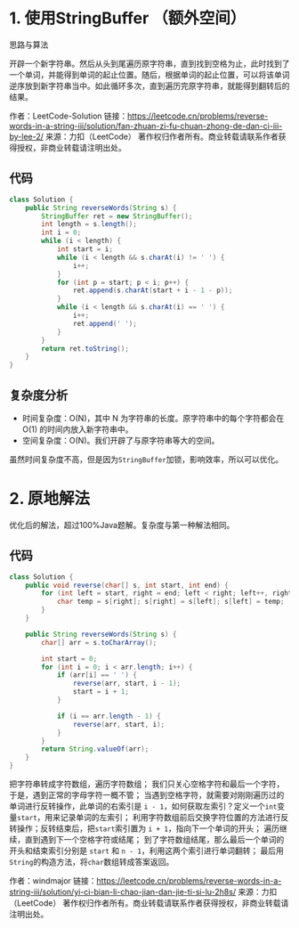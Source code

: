 # 1. 使用StringBuffer （额外空间）

思路与算法

开辟一个新字符串。然后从头到尾遍历原字符串，直到找到空格为止，此时找到了一个单词，并能得到单词的起止位置。随后，根据单词的起止位置，可以将该单词逆序放到新字符串当中。如此循环多次，直到遍历完原字符串，就能得到翻转后的结果。

作者：LeetCode-Solution
链接：https://leetcode.cn/problems/reverse-words-in-a-string-iii/solution/fan-zhuan-zi-fu-chuan-zhong-de-dan-ci-iii-by-lee-2/
来源：力扣（LeetCode）
著作权归作者所有。商业转载请联系作者获得授权，非商业转载请注明出处。

## 代码

```java
class Solution {
    public String reverseWords(String s) {
        StringBuffer ret = new StringBuffer();
        int length = s.length();
        int i = 0;
        while (i < length) {
            int start = i;
            while (i < length && s.charAt(i) != ' ') {
                i++;
            }
            for (int p = start; p < i; p++) {
                ret.append(s.charAt(start + i - 1 - p));
            }
            while (i < length && s.charAt(i) == ' ') {
                i++;
                ret.append(' ');
            }
        }
        return ret.toString();
    }
}
```

## 复杂度分析

- 时间复杂度：O(N)，其中 N 为字符串的长度。原字符串中的每个字符都会在O(1) 的时间内放入新字符串中。
- 空间复杂度：O(N)。我们开辟了与原字符串等大的空间。

虽然时间复杂度不高，但是因为``StringBuffer``加锁，影响效率，所以可以优化。

# 2. 原地解法

优化后的解法，超过100%Java题解。复杂度与第一种解法相同。

## 代码

```java
class Solution {
    public void reverse(char[] s, int start, int end) {
        for (int left = start, right = end; left < right; left++, right--) {
            char temp = s[right]; s[right] = s[left]; s[left] = temp;
        }
    }

    public String reverseWords(String s) {
        char[] arr = s.toCharArray();

        int start = 0;
        for (int i = 0; i < arr.length; i++) {
            if (arr[i] == ' ') {
                reverse(arr, start, i - 1);
                start = i + 1;
            }

            if (i == arr.length - 1) {
                reverse(arr, start, i);
            }
        }
        return String.valueOf(arr);
    }
}
```

把字符串转成字符数组，遍历字符数组；
我们只关心空格字符和最后一个字符，于是，遇到正常的字母字符一概不管；
当遇到空格字符，就需要对刚刚遍历过的单词进行反转操作，此单词的右索引是 ``i - 1``，如何获取左索引？定义一个``int``变量``start``，用来记录单词的左索引；
利用字符数组前后交换字符位置的方法进行反转操作；反转结束后，把``start``索引置为 ``i + 1``，指向下一个单词的开头；
遍历继续，直到遇到下一个空格字符或结尾；
到了字符数组结尾，那么最后一个单词的开头和结束索引分别是 ``start`` 和 ``n - 1``，利用这两个索引进行单词翻转；
最后用``String``的构造方法，将``char``数组转成答案返回。

作者：windmajor
链接：https://leetcode.cn/problems/reverse-words-in-a-string-iii/solution/yi-ci-bian-li-chao-jian-dan-jie-ti-si-lu-2h8s/
来源：力扣（LeetCode）
著作权归作者所有。商业转载请联系作者获得授权，非商业转载请注明出处。